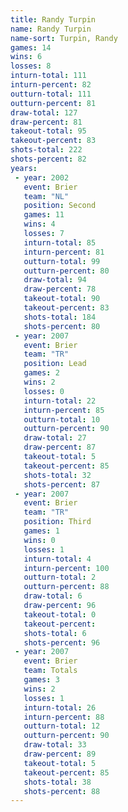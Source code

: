 ```yaml
---
title: Randy Turpin
name: Randy Turpin
name-sort: Turpin, Randy
games: 14
wins: 6
losses: 8
inturn-total: 111
inturn-percent: 82
outturn-total: 111
outturn-percent: 81
draw-total: 127
draw-percent: 81
takeout-total: 95
takeout-percent: 83
shots-total: 222
shots-percent: 82
years:
 - year: 2002
   event: Brier
   team: "NL"
   position: Second
   games: 11
   wins: 4
   losses: 7
   inturn-total: 85
   inturn-percent: 81
   outturn-total: 99
   outturn-percent: 80
   draw-total: 94
   draw-percent: 78
   takeout-total: 90
   takeout-percent: 83
   shots-total: 184
   shots-percent: 80
 - year: 2007
   event: Brier
   team: "TR"
   position: Lead
   games: 2
   wins: 2
   losses: 0
   inturn-total: 22
   inturn-percent: 85
   outturn-total: 10
   outturn-percent: 90
   draw-total: 27
   draw-percent: 87
   takeout-total: 5
   takeout-percent: 85
   shots-total: 32
   shots-percent: 87
 - year: 2007
   event: Brier
   team: "TR"
   position: Third
   games: 1
   wins: 0
   losses: 1
   inturn-total: 4
   inturn-percent: 100
   outturn-total: 2
   outturn-percent: 88
   draw-total: 6
   draw-percent: 96
   takeout-total: 0
   takeout-percent:
   shots-total: 6
   shots-percent: 96
 - year: 2007
   event: Brier
   team: Totals
   games: 3
   wins: 2
   losses: 1
   inturn-total: 26
   inturn-percent: 88
   outturn-total: 12
   outturn-percent: 90
   draw-total: 33
   draw-percent: 89
   takeout-total: 5
   takeout-percent: 85
   shots-total: 38
   shots-percent: 88
---
```

